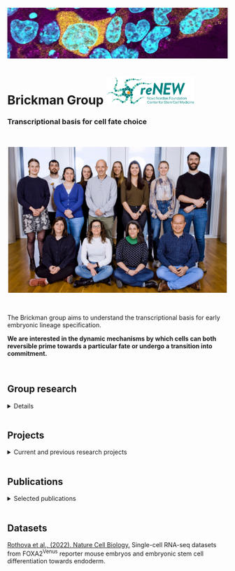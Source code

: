 ![](https://github.com/brickmanlab/.github/blob/master/profile/BrickmanBanner.png) 

# Brickman Group <img src="https://github.com/brickmanlab/.github/blob/master/profile/reNEW_logo.png" width="200">
### Transcriptional basis for cell fate choice

<br>

<p align="center">
<img src="https://github.com/brickmanlab/.github/blob/master/profile/Brickman1.jpg" width="500">
</p>

<br>

The Brickman group aims to understand the transcriptional basis for early embryonic lineage specification. 

**We are interested in the dynamic mechanisms by which cells can both reversible prime towards a particular fate or undergo a transition into commitment.**

<br>

## Group research
<details>
As early mammalian development is highly regulative the derivation of embryonic stem (ES) cell lines from early embryos produces heterogeneous culture systems that can recapitulate the progenitor cell types normally present in the embryo. As a result we are able to exploit ES cells as a model to study the process of lineage choice in embryonic development and, infer from embryonic development the identity of factors that block differentiation to support ES cell self-renewal. We seek to understand the transcriptional basis of ES cell potency/pluripotency and how this relates to normal embryonic development.

#### Our primary focus has been on the specification and patterning of endoderm, both dynamically in ES cell culture, and during differentiation.

Understanding the process of endoderm specification is essential for the directed differentiation of embryonic stem (ES) cells towards specific functional cell types from liver, lung, thyroid, thymus, and pancreas. Indeed our work in this area has already generated technologies for the directed differentiation of both mouse and human ES cells. The induction of endoderm from undifferentiated precursor populations also requires the removal of key blocks to differentiation and our work also suggests that there are important links between certain negative regulators of endoderm specification and ES cell self-renewal.

As the pathways that regulate early embryonic differentiation and the factors that regulate them are particularly well conserved, we have been able to use a unique experimental combination of ES cells and Xenopus embryos to probe the nature of the regulatory networks that guide lineage specification. We have also developed a number of unique tools for the real time imaging of cell fate decisions and transcriptional plasticity in early embryos and ES cells.
</details>
<br>

## Projects
<details>
  <summary> Current and previous research projects </summary>
<br>


#### Extrinsic Signals that Regulate Lineage Priming in ES cells
We have found that ES cells are composed of two populations of self-renewing and dynamically interconverting populations of early epiblast and primitive endoderm progenitors. We are interested in the signals that drive cells from one state to another and, signals that block cells, from a primed endoderm state, from entering differentiation. We are involved with a number of collaborative projects directed at collecting quantitative real time data to understand these processes.

#### Intrinsic Factors Regulating Heterogeneity and Self Renewal in ES cells
We have observed that the expression of a large number of early endoderm and epiblast genes change as ES cells transit between an early epiblast and endoderm state. We are interested in the transcriptional mechanisms that regulate this reversible lineage priming.

#### Function of the Conserved Transcription Factor Network Downstream of Oct4
We have identified a set of targets regulated by Oct4 and its homologues in Xenopus. We are interested in the means by which these factors regulate differentiation.
 
#### Transcriptional Basis for Lineage Specification in Endoderm
We have been using a number of genomewide technologies to characterise the changes transcription factor and RNA polymerase binding associated with specific precursor populations during the progressive specification of endoderm from pluripotent ES cells. We are particularly interested in the means by which signalling pathways impact on the progressive specification of transcription factor networks.
  
#### Polarity, Self Renewal and Differentiation
We have found that one of the major effectors of Fgf signalling during ES cell differentiation towards endoderm is remodelling of the extra-cellular matrix. This matrix is able to pattern naïve endoderm at the same time as inducing polarised endodermal epithelia. We are interested in the means by adhesive information is input into transcriptional programs. We have also associated the regulation of cellular adhesion with the Oct4 target network and are interested in how changes in cellular adhesion impact on cellular potency and commitment.

<br >
  
### Previous Achievements

#### Revised Definitions of Pluripotency based on Low Level Dynamic Changes in Transcriptional States Associated with Cell Fate Choice in ES cells. 
We have developed a series of highly sensitive fluorescent reporter ES cell lines that have enabled us to define functionally distinct populations of self-renewing ES cells (Canham link, recent Current Opinions paper). These reporters employ a reiterated IRES sequence that functions as a translational amplifier to drive the expression of highly sensitive fluorescent proteins cells (see both Tsakiridis et al, NAR 2009 and Canham et al, PLoS Biol 2010) to give a highly sensitive and dynamic read out of lineage primed states in single cells.

#### A Model for Endoderm Induction and Expansion
We have established a number of additional fluorescent reporter ES cell lines alongside defined in vitro systems for embryonic differentiation. We have been able to derive, purify and expand defined anterior endoderm using these reporters. We were able to successfully expand ES cell derived endoderm for multiple passages and use our in vitro model system to uncover a new role for Fgf signalling during endoderm specification. (Morrison et al, Cell Stem Cell 2008, Livigni et al Curr Protocols In Stem Cell Biol, 2009).

#### A Defined and Conserved Oct4 Target Network
We have shown that the activity of Oct4, an essential ES cell transcription factor, is conserved in evolution and related to the activation of a conserved program of gene expression that suppresses differentiation and commitment in early development (Morrison and Brickman, Dev 2006, Hammachi et al, Cell Reporter 2012).


</details>

<br>

## Publications
<details>
  <summary> Selected publications </summary>
<br>

Rothová, M. M., Nielsen, A. V., Proks, M., Wong, Y. F., Riveiro, A. R., Linneberg-Agerholm, M., David, E., Amit, I., Trusina, A., and Brickman, J. M. **(2022)**. [Identification of the central intermediate in the extra-embryonic to embryonic endoderm transition through single-cell transcriptomics](https://www.nature.com/articles/s41556-022-00923-x). _Nature Cell Biology_, doi: 10.1038/s41556-022-00923-x.

Hamilton, W.B., Mosesson, Y., Monteiro, R.S., Emdal, K.B., Knudsen, T.E., Francavilla, C., Barkai, N., Olsen, J.V. and Brickman, J.M. **(2019)**. [Dynamic lineage priming is driven via direct enhancer regulation by ERK](https://www.nature.com/articles/s41586-019-1732-z). _Nature_, doi: 10.1038/s41586-019-1732-z.

Weinert, B.T., Narita, T., Satpathy, S., Srinivasan, B., Hansen, B.K., Scholz, C., Hamilton, W.B., Zucconi, B.E., Wang, W.W., Liu, W.R., Brickman, J.M., Kesicki, E.A., Lai, A., Bromberg, K.D., Cole, P.A., and Choudhary, C. **(2018)**. [Time-Resolved Analysis Reveals Rapid Dynamics and Broad Scope of the CBP/p300 Acetylome](https://www.sciencedirect.com/science/article/pii/S0092867418305269?via%3Dihub). _Cell_ 174, 231-244.e212, doi:10.1016/j.cell.2018.04.033.

Anderson, K.G.V., Hamilton, W.B., Roske, F.V., Azad, A., Knudsen, T.E., Canham, M.A., Forrester, L.M., and Brickman, J.M. **(2017)**. [Insulin fine-tunes self-renewal pathways governing naive pluripotency and extra-embryonic endoderm](https://www.nature.com/articles/ncb3617). _Nature Cell Biology_ 19, 1164-1177, doi:10.1038/ncb3617.

Nissen, S.B., Perera, M., Gonzalez, J.M., Morgani, S.M., Jensen, M.H., Sneppen, K., Brickman, J.M.*, and Trusina, A.* **(2017)**. [Four simple rules that are sufficient to generate the mammalian blastocyst](https://journals.plos.org/plosbiology/article?id=10.1371/journal.pbio.2000737). _PLoS Biol_ 15, e2000737, doi:10.1371/journal.pbio.2000737.  *joint senior author

Migueles, R.P., Shaw, L., Rodrigues, N.P., May, G., Henseleit, K., Anderson, K.G., Goker, H., Jones, C.M., de Bruijn, M.F., Brickman, J.M., and Enver, T. **(2017)**. [Transcriptional regulation of Hhex in hematopoiesis and hematopoietic stem cell ontogeny](https://www.sciencedirect.com/science/article/pii/S0012160616306388?via%3Dihub). _Developmental Biology_ 424, 236-245, doi:10.1016/j.ydbio.2016.12.021.

Illingworth, R.S., Hölzenspies, J.J., Roske, F.V., Bickmore, W.A., and Brickman, J.M. **(2016)**. [Polycomb enables primitive endoderm lineage priming in embryonic stem cells](https://elifesciences.org/articles/14926). _Elife_ 5, doi:10.7554/eLife.14926.

Martin Gonzalez, J., Morgani, S.M., Bone, R.A., Bonderup, K., Abelchian, S., Brakebusch, C., and Brickman, J.M. **(2016)**. [Embryonic Stem Cell Culture Conditions Support Distinct States Associated with Different Developmental Stages and Potency](https://www.sciencedirect.com/science/article/pii/S2213671116301333?via%3Dihub). _Stem Cell Reports_ 7, 177-191, doi:10.1016/j.stemcr.2016.07.009.
</details>

<br>

## Datasets
[Rothova et al., (2022). Nature Cell Biology.](https://zenodo.org/record/6566016#.ZFoIu9JBxhF) Single-cell RNA-seq datasets from FOXA2<sup>Venus</sup> reporter mouse embryos and embryonic stem cell differentiation towards endoderm.

